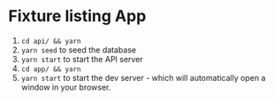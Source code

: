 # Fixture listing App

1. `cd api/ && yarn`
2. `yarn seed` to seed the database
3. `yarn start` to start the API server
4. `cd app/ && yarn`
5. `yarn start` to start the dev server - which will automatically open a window in your browser.
